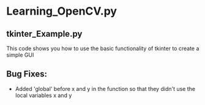 # Learning_OpenCV.py

## tkinter_Example.py
This code shows you how to use the basic functionality of tkinter to create a simple GUI

## Bug Fixes:
- Added 'global' before x and y in the function so that they didn't use the local variables x and y
